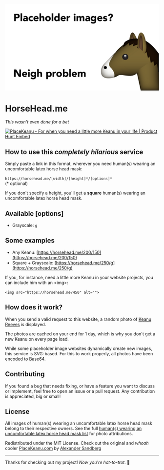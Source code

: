 ![Keanu Reeves](dist/preview.jpg)


# HorseHead.me
*This wasn't even done for a bet*

<a href="https://www.producthunt.com/posts/placekeanu?utm_source=badge-featured&utm_medium=badge&utm_souce=badge-placekeanu" target="_blank"><img src="https://api.producthunt.com/widgets/embed-image/v1/featured.svg?post_id=160684&theme=dark" alt="PlaceKeanu - For when you need a little more Keanu in your life | Product Hunt Embed" style="width: 250px; height: 54px;" width="250px" height="54px" /></a>

## How to use this *completely hilarious* service
Simply paste a link in this format, wherever you need human(s) wearing an uncomfortable latex horse head mask:

`https://horsehead.me/[width]/[height]*/[options]*`<br>
(* optional)

If you don't specify a height, you'll get a **square** human(s) wearing an uncomfortable latex horse head mask.<br>

## Available [options]
* Grayscale: `g`

## Some examples
* Any Keanu: [https://horsehead.me/200/150](https://horsehead.me/200/150)
* Square + Grayscale: [https://horsehead.me/250/g](https://horsehead.me/250/g)

If you, for instance, need a little more Keanu in your website projects, you can include him with an \<img\>:

`<img src="https://horsehead.me/450" alt="">`

## How does it work?
When you send a valid request to this website, a random photo of [Keanu Reeves](https://en.wikipedia.org/wiki/Keanu_Reeves) is displayed.

The photos are cached on your end for 1 day, which is why you don't get a new Keanu on every page load.

While some placeholder image websites dynamically create new images, this service is SVG-based. For this to work properly, all photos have been encoded to Base64.

## Contributing
If you found a bug that needs fixing, or have a feature you want to discuss or implement, feel free to open an issue or a pull request. Any contribution is appreciated, big or small!

## License
All images of human(s) wearing an uncomfortable latex horse head mask belong to their respective owners. See the full [human(s) wearing an uncomfortable latex horse head mask list](https://horsehead.me/uncomfortable-humans) for photo attributions.

Redistributed under the MIT License. Check out the original and _whoah_ cooler [PlaceKeanu.com](https://placekeanu.com) by [Alexander Sandberg](https://github.com/alexandersandberg)

---

Thanks for checking out my project! _Now you're hot-to-trot_. :horse: